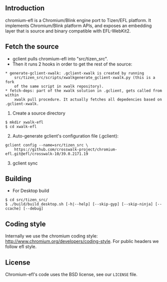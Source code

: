 ## Introduction

chromium-efl is a Chromium/Blink engine port to Tizen/EFL platform. It implements Chromium/Blink platform APIs, and exposes an embedding layer that is source and binary compatible with EFL-WebKit2.

## Fetch the source

* gclient pulls chromium-efl into "src/tizen_src".
* Then it runs 2 hooks in order to get the rest of the source:

```
* generate-gclient-xwalk: .gclient-xwalk is created by running
    src/tizen_src/scripts/xwalkgenerate_gclient-xwalk.py (this is a fork
    of the same script in xwalk repository).
* fetch-deps: part of the xwalk solution in .gclient, gets called from within
    xwalk pull procedure. It actually fetches all depedencies based on .gclient-xwalk.
```

1) Create a source directory

```
$ mkdir xwalk-efl
$ cd xwalk-efl
```

2) Auto-generate gclient's configuration file (.gclient):

```
gclient config --name=src/tizen_src \
    https://github.com/crosswalk-project/chromium-efl.git@efl/crosswalk-10/39.0.2171.19
```

3) gclient sync

## Building

* For Desktop build

```
$ cd src/tizen_src/
$ ./build/build_desktop.sh [-h|--help] [--skip-gyp] [--skip-ninja] [--ccache] [--debug]
```
## Coding style

Internally we use the chromium coding style: http://www.chromium.org/developers/coding-style.
For public headers we follow efl style.

## License

Chromium-efl's code uses the BSD license, see our `LICENSE` file.
